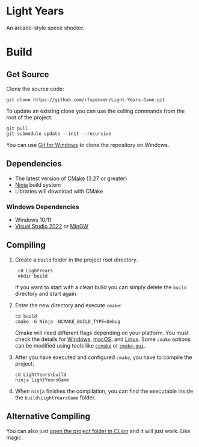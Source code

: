 # Light Years
An arcade-style spece shooter.

# Build
## Get Source
Clone the source code:

    git clone https://github.com/rfspencer/Light-Years-Game.git

To update an existing clone you can use the colling commands from the root of the project:

    git pull
    git submodule update --init --recursive

You can use [Git for Windows](https://git-for-windows.github.io/) to clone the repository on Windows.

## Dependencies
- The latest version of [CMake](https://cmake.org/) (3.27 or greater)
- [Ninja](https://ninja-build.org/) build system
- Libraries will download with CMake

### Windows Dependencies
- Windows 10/11 
- [Visual Studio 2022](https://visualstudio.microsoft.com/downloads/) or [MinGW](https://www.mingw-w64.org/)

## Compiling
1. Create a `build` folder in the project root directory.
        
        cd LightYears
        mkdir build

   If you want to start with a clean build you can simply delete the `build` directory and start again

2. Enter the new directory and execute `cmake`:

       cd build
       cmake -G Ninja -DCMAKE_BUILD_TYPE=Debug

   Cmake will need different flags depending on your platform. You must check the details for
   [Windows](#windows-details), [macOS](#macos-details), and
   [Linux](#linux-details). Some `cmake` options can be modified using tools like
   [`ccmake`](https://cmake.org/cmake/help/latest/manual/ccmake.1.html)
   or [`cmake-gui`](https://cmake.org/cmake/help/latest/manual/cmake-gui.1.html).

3. After you have executed and configured `cmake`, you have to compile the project:

       cd LightYears\build
       ninja LightYearsGame

4. When `ninja` finishes the compilation, you can find the executable inside the `build\LightYearsGame` folder.

## Alternative Compiling
You can also just [open the project folder in CLion](https://www.jetbrains.com/clion/) and it will just work. Like magic.
